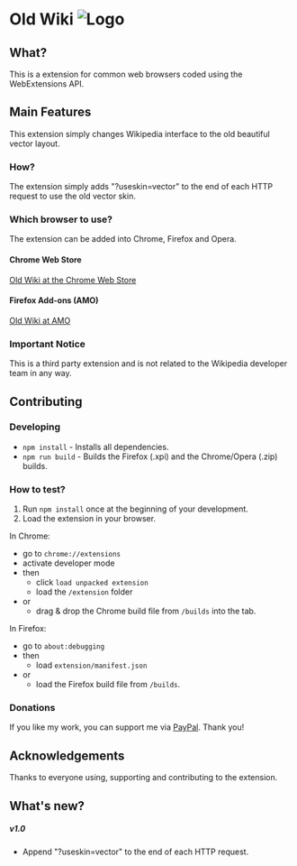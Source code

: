 # Old Wiki ![Logo](./extension/icons/logo_final_48.png) 
<!-- TODO add new logo --> 

## What?
This is a extension for common web browsers coded using the WebExtensions API.

## Main Features
This extension simply changes Wikipedia interface to the old beautiful vector layout.

### How?
The extension simply adds "?useskin=vector" to the end of each HTTP request to use the old vector skin.

### Which browser to use?
The extension can be added into Chrome, Firefox and Opera.

#### Chrome Web Store
[Old Wiki at the Chrome Web Store]()

#### Firefox Add-ons (AMO)
[Old Wiki at AMO]()

### Important Notice
This is a third party extension and is not related to the Wikipedia developer team in any way.

## Contributing

### Developing
- `npm install` - Installs all dependencies.
- `npm run build` - Builds the Firefox (.xpi) and the Chrome/Opera (.zip) builds.

### How to test?
1. Run `npm install` once at the beginning of your development.
2. Load the extension in your browser.

In Chrome: 
- go to `chrome://extensions`
- activate developer mode 
- then
    - click `load unpacked extension` 
    - load the `/extension` folder 
- or
    - drag & drop the Chrome build file from `/builds` into the tab.
    
In Firefox:
- go to `about:debugging`
- then
    - load `extension/manifest.json`
- or
    - load the Firefox build file from `/builds`.


### Donations
If you like my work, you can support me via [PayPal](https://www.paypal.me/ChristianZei/5). Thank you!

## Acknowledgements
Thanks to everyone using, supporting and contributing to the extension.

## What's new?

##### v1.0
- Append "?useskin=vector" to the end of each HTTP request.